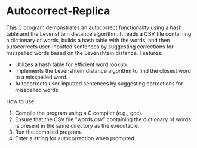# Autocorrect-Replica
This C program demonstrates an autocorrect functionality using a hash table and the Levenshtein distance algorithm. It reads a CSV file containing a dictionary of words, builds a hash table with the words, and then autocorrects user-inputted sentences by suggesting corrections for misspelled words based on the Levenshtein distance.
Features:
- Utilizes a hash table for efficient word lookup.
- Implements the Levenshtein distance algorithm to find the closest word to a misspelled word.
- Autocorrects user-inputted sentences by suggesting corrections for misspelled words.

How to use:
1. Compile the program using a C compiler (e.g., gcc).
2. Ensure that the CSV file "words.csv" containing the dictionary of words is present in the same directory as the executable.
3. Run the compiled program.
4. Enter a string for autocorrection when prompted.
